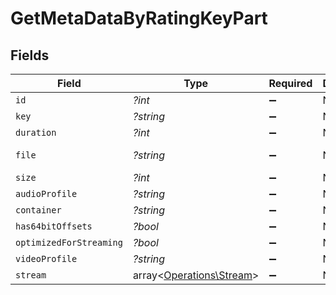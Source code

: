 # GetMetaDataByRatingKeyPart


## Fields

| Field                                                         | Type                                                          | Required                                                      | Description                                                   | Example                                                       |
| ------------------------------------------------------------- | ------------------------------------------------------------- | ------------------------------------------------------------- | ------------------------------------------------------------- | ------------------------------------------------------------- |
| `id`                                                          | *?int*                                                        | :heavy_minus_sign:                                            | N/A                                                           | 15                                                            |
| `key`                                                         | *?string*                                                     | :heavy_minus_sign:                                            | N/A                                                           | /library/parts/15/1705637151/file.mp4                         |
| `duration`                                                    | *?int*                                                        | :heavy_minus_sign:                                            | N/A                                                           | 141417                                                        |
| `file`                                                        | *?string*                                                     | :heavy_minus_sign:                                            | N/A                                                           | /movies/Serenity (2005)/Serenity (2005).mp4                   |
| `size`                                                        | *?int*                                                        | :heavy_minus_sign:                                            | N/A                                                           | 40271948                                                      |
| `audioProfile`                                                | *?string*                                                     | :heavy_minus_sign:                                            | N/A                                                           | lc                                                            |
| `container`                                                   | *?string*                                                     | :heavy_minus_sign:                                            | N/A                                                           | mp4                                                           |
| `has64bitOffsets`                                             | *?bool*                                                       | :heavy_minus_sign:                                            | N/A                                                           | false                                                         |
| `optimizedForStreaming`                                       | *?bool*                                                       | :heavy_minus_sign:                                            | N/A                                                           | false                                                         |
| `videoProfile`                                                | *?string*                                                     | :heavy_minus_sign:                                            | N/A                                                           | high                                                          |
| `stream`                                                      | array<[Operations\Stream](../../Models/Operations/Stream.md)> | :heavy_minus_sign:                                            | N/A                                                           |                                                               |